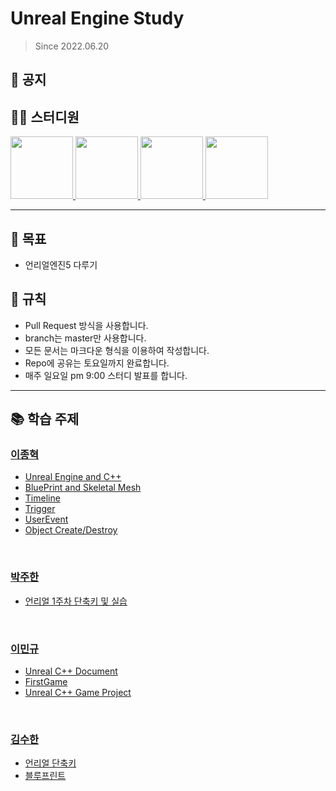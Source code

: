 # Unreal Engine Study
> Since 2022.06.20

## 📣 공지

## 👨‍💻  스터디원
<p>
<a href="https://github.com/jonghyeok98">
  <img src="https://avatars.githubusercontent.com/u/77715064?v=4" width="100">
</a>
<a href="https://github.com/juhanpark">
  <img src="https://avatars.githubusercontent.com/u/108555247?v=4" width="100">
</a>
<a href="https://github.com/UnrealFactory">
  <img src="https://avatars.githubusercontent.com/u/110706482?v=4" width="100">
</a>
<a href="https://github.com/shuniquely">
  <img src="https://avatars.githubusercontent.com/u/65961775?v=4" width="100">
</a>
</p>

---
## 📖 목표
- 언리얼엔진5 다루기

## 📝 규칙
- Pull Request 방식을 사용합니다.
- branch는 master만 사용합니다.
- 모든 문서는 마크다운 형식을 이용하여 작성합니다.
- Repo에 공유는 토요일까지 완료합니다.
- 매주 일요일 pm 9:00 스터디 발표를 합니다.

---

## 📚 학습 주제

### [이종혁](./contents/이종혁)
 * [Unreal Engine and C++](./contents/이종혁/UnrealC%2B%2B.md)
 * [BluePrint and Skeletal Mesh](./contents/이종혁/BluePrint.md)
 * [Timeline](./contents/이종혁/Timeline.md)
 * [Trigger](./contents/이종혁/Trigger.md)
 * [UserEvent](./contents/이종혁/UserEvent.md)
 * [Object Create/Destroy](./contents/이종혁/Object.md)

<br>

### [박주한](./contents/박주한)
* [언리얼 1주차 단축키 및 실습 ](./contents/박주한/FirstChapter.md)
<br>

### [이민규](./contents/이민규)
* [Unreal C++ Document](./contents/이민규/언리얼C++.md)
* [FirstGame](./contents/이민규/FirstGame.md)
* [Unreal C++ Game Project](./contents/이민규/TestGame.md)
<br>

### [김수한](./contents/김수한)
* [언리얼 단축키](./contents/김수한/언리얼단축키.md)
* [블루프린트](./contents/김수한/BluePrint.md)
